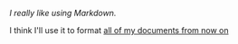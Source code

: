 _I really like using Markdown._

I think I'll use it to format <ins>all of my documents from now on</ins>

